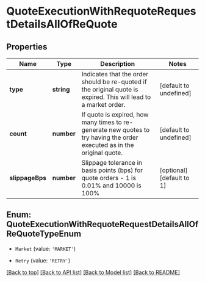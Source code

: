 # QuoteExecutionWithRequoteRequestDetailsAllOfReQuote

## Properties

|Name | Type | Description | Notes|
|------------ | ------------- | ------------- | -------------|
|**type** | **string** | Indicates that the order should be re-quoted if the original quote is expired. This will lead to a market order. | [default to undefined]|
|**count** | **number** | If quote is expired, how many times to re-generate new quotes to try having the order executed as in the original quote. | [default to undefined]|
|**slippageBps** | **number** | Slippage tolerance in basis points (bps) for quote orders - 1 is 0.01% and 10000 is 100% | [optional] [default to 1]|


## Enum: QuoteExecutionWithRequoteRequestDetailsAllOfReQuoteTypeEnum


* `Market` (value: `'MARKET'`)

* `Retry` (value: `'RETRY'`)





[[Back to top]](#) [[Back to API list]](../../README.md#documentation-for-api-endpoints) [[Back to Model list]](../../README.md#documentation-for-models) [[Back to README]](../../README.md)
